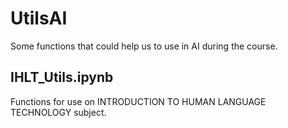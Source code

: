 # UtilsAI
Some functions that could help us to use in AI during the course. 


## IHLT_Utils.ipynb

Functions for use on INTRODUCTION TO HUMAN LANGUAGE TECHNOLOGY subject. 
